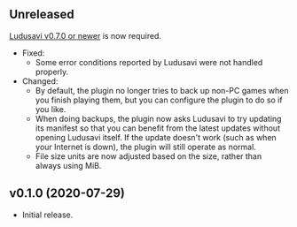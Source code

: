 ## Unreleased

[Ludusavi v0.7.0 or newer](https://github.com/mtkennerly/ludusavi/releases) is now required.

* Fixed:
  * Some error conditions reported by Ludusavi were not handled properly.
* Changed:
  * By default, the plugin no longer tries to back up non-PC games when you
    finish playing them, but you can configure the plugin to do so if you like.
  * When doing backups, the plugin now asks Ludusavi to try updating its manifest
    so that you can benefit from the latest updates without opening Ludusavi itself.
    If the update doesn't work (such as when your Internet is down), the plugin
    will still operate as normal.
  * File size units are now adjusted based on the size, rather than always using MiB.

## v0.1.0 (2020-07-29)

* Initial release.
